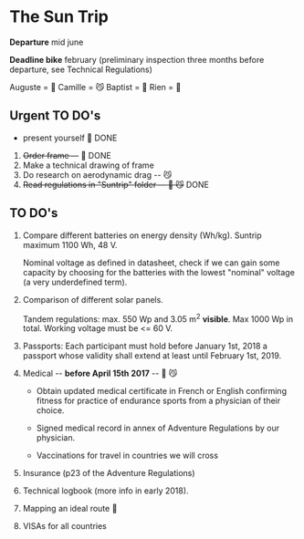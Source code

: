 # The Sun Trip
**Departure** mid june

**Deadline bike** february (preliminary inspection three months before departure, see Technical Regulations)

Auguste = :hear_no_evil:
Camille = :smirk_cat:
Baptist = :pig2:
Rien    = :car:


## Urgent TO DO's

- present yourself :hear_no_evil: DONE

1. ~~Order frame --~~ :hear_no_evil: DONE
2. Make a technical drawing of frame
3. Do research on aerodynamic drag -- :smirk_cat:
4. ~~Read regulations in "Suntrip" folder -- :hear_no_evil: :smirk_cat:~~ DONE

## TO DO's

1. Compare different batteries on energy density (Wh/kg). Suntrip maximum 1100 Wh, 48 V.

   Nominal voltage as defined in datasheet, check if we can gain some capacity by choosing for the batteries with the lowest "nominal" voltage (a very underdefined term).

2. Comparison of different solar panels.

   Tandem regulations: max. 550 Wp and 3.05 m<sup>2</sup> __visible__. Max 1000 Wp in total. Working voltage must be <= 60 V.

3. Passports: Each participant must hold before January 1st, 2018 a passport whose validity shall extend at least until February 1st, 2019.
 
4. Medical -- **before April 15th 2017** -- :hear_no_evil: :smirk_cat:

   - Obtain updated medical certificate in French or English confirming fitness for practice of endurance sports from a physician of their choice.

   - Signed medical record in annex of Adventure Regulations by our physician.

   - Vaccinations for travel in countries we will cross

5. Insurance (p23 of the Adventure Regulations)

6. Technical logbook (more info in early 2018).

7. Mapping an ideal route :hear_no_evil:

8. VISAs for all countries


